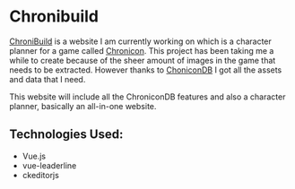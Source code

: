 # Chronibuild

[ChroniBuild](https://github.com/ll931217/ChroniBuild) is a website I am currently working on which is a character planner for a game called [Chronicon](https://store.steampowered.com/app/375480/Chronicon/). This project has been taking me a while to create because of the sheer amount of images in the game that needs to be extracted. However thanks to [ChoniconDB](https://chronicondb.com/) I got all the assets and data that I need.

This website will include all the ChroniconDB features and also a character planner, basically an all-in-one website.

## Technologies Used:

* Vue.js
* vue-leaderline
* ckeditorjs